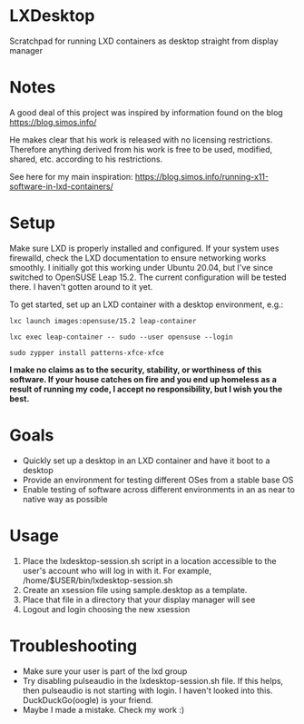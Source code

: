 # LXDesktop
Scratchpad for running LXD containers as desktop straight from display manager

# Notes
A good deal of this project was inspired by information found on the blog https://blog.simos.info/

He makes clear that his work is released with no licensing restrictions. Therefore anything derived from his work is free to be used, modified, shared, etc. according to his restrictions.

See here for my main inspiration: https://blog.simos.info/running-x11-software-in-lxd-containers/

# Setup

Make sure LXD is properly installed and configured. If your system uses firewalld, check the LXD documentation to ensure networking works smoothly. I initially got this working under Ubuntu 20.04, but I've since switched to OpenSUSE Leap 15.2. The current configuration will be tested there. I haven't gotten around to it yet.

To get started, set up an LXD container with a desktop environment, e.g.:


`lxc launch images:opensuse/15.2 leap-container`

`lxc exec leap-container -- sudo --user opensuse --login`

`sudo zypper install patterns-xfce-xfce`


**I make no claims as to the security, stability, or worthiness of this software. If your house catches on fire and you end up homeless as a result of running my code, I accept no responsibility, but I wish you the best.**

# Goals

* Quickly set up a desktop in an LXD container and have it boot to a desktop
* Provide an environment for testing different OSes from a stable base OS
* Enable testing of software across different environments in an as near to native way as possible

# Usage

1. Place the lxdesktop-session.sh script in a location accessible to the user's account who will log in with it. For example, /home/$USER/bin/lxdesktop-session.sh
2. Create an xsession file using sample.desktop as a template.
3. Place that file in a directory that your display manager will see
4. Logout and login choosing the new xsession

# Troubleshooting

* Make sure your user is part of the lxd group
* Try disabling pulseaudio in the lxdesktop-session.sh file. If this helps, then pulseaudio is not starting with login. I haven't looked into this. DuckDuckGo(oogle) is your friend.
* Maybe I made a mistake. Check my work :)
